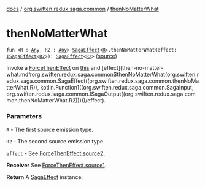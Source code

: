 [docs](../index.md) / [org.swiften.redux.saga.common](index.md) / [thenNoMatterWhat](./then-no-matter-what.md)

# thenNoMatterWhat

`fun <R : `[`Any`](https://kotlinlang.org/api/latest/jvm/stdlib/kotlin/-any/index.html)`, R2 : `[`Any`](https://kotlinlang.org/api/latest/jvm/stdlib/kotlin/-any/index.html)`> `[`SagaEffect`](-saga-effect/index.md)`<`[`R`](then-no-matter-what.md#R)`>.thenNoMatterWhat(effect: `[`ISagaEffect`](-i-saga-effect.md)`<`[`R2`](then-no-matter-what.md#R2)`>): `[`SagaEffect`](-saga-effect/index.md)`<`[`R2`](then-no-matter-what.md#R2)`>` [(source)](https://github.com/protoman92/KotlinRedux/tree/master/common/common-saga/src/main/kotlin/org/swiften/redux/saga/common/CommonExtension.kt#L249)

Invoke a [ForceThenEffect](-force-then-effect/index.md) on [this](then-no-matter-what/-this-.md) and [effect](then-no-matter-what.md#org.swiften.redux.saga.common$thenNoMatterWhat(org.swiften.redux.saga.common.SagaEffect((org.swiften.redux.saga.common.thenNoMatterWhat.R)), kotlin.Function1((org.swiften.redux.saga.common.SagaInput, org.swiften.redux.saga.common.ISagaOutput((org.swiften.redux.saga.common.thenNoMatterWhat.R2)))))/effect).

### Parameters

`R` - The first source emission type.

`R2` - The second source emission type.

`effect` - See [ForceThenEffect.source2](-force-then-effect/source2.md).

**Receiver**
See [ForceThenEffect.source1](-force-then-effect/source1.md).

**Return**
A [SagaEffect](-saga-effect/index.md) instance.

